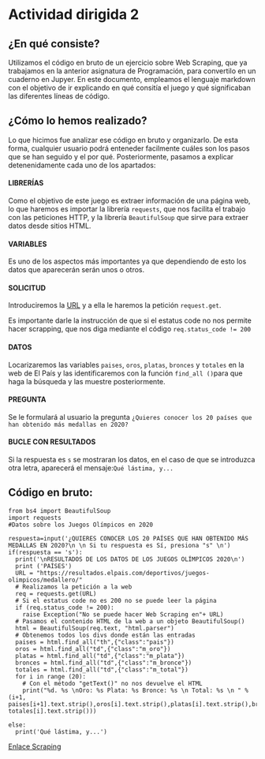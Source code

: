 # Actividad dirigida 2
## ¿En qué consiste?
Utilizamos el código en bruto de un ejercicio sobre Web Scraping, que ya trabajamos en la anterior asignatura de Programación, para convertilo en un cuaderno en Jupyer. En este documento, empleamos el lenguaje markdown con el objetivo de ir explicando en qué consitía el juego y qué significaban las diferentes líneas de código.

## ¿Cómo lo hemos realizado?
Lo que hicimos fue analizar ese código en bruto y organizarlo. De esta forma, cualquier usuario podrá enteneder facilmente cuáles son los pasos que se han seguido y el por qué. Posteriormente, pasamos a explicar detenenidamente cada uno de los apartados:

#### LIBRERÍAS
Como el objetivo de este juego es extraer información de una página web, lo que haremos es importar la librería `requests`, que nos facilita el trabajo con las peticiones HTTP, y la librería `BeautifulSoup` que sirve para extraer datos desde sitios HTML.

#### VARIABLES
Es uno de los aspectos más importantes ya que dependiendo de esto los datos que aparecerán serán unos o otros.  

#### SOLICITUD
Introduciremos la [URL](https://resultados.elpais.com/deportivos/juegos-olimpicos/medallero/) y a ella le haremos la petición `request.get`.

 Es importante darle la instrucción de que si el estatus code no nos permite hacer scrapping, que nos diga mediante el código `req.status_code != 200`

#### DATOS
Locarizaremos las variables `paises`, `oros`, `platas`, `bronces` y  `totales` en la web de El País y las identificaremos con la función `find_all ()`para que haga la búsqueda y las muestre posteriormente.

#### PREGUNTA
Se le formulará al usuario la pregunta `¿Quieres conocer los 20 países que han obtenido más medallas en 2020?`

#### BUCLE CON RESULTADOS
Si la respuesta es `s` se mostraran los datos, en el caso de que se introduzca otra letra, aparecerá el mensaje:`Qué lástima, y...`

## Código en bruto:
```
from bs4 import BeautifulSoup
import requests
#Datos sobre los Juegos Olímpicos en 2020

respuesta=input('¿QUIERES CONOCER LOS 20 PAÍSES QUE HAN OBTENIDO MÁS MEDALLAS EN 2020?\n \n Si tu respuesta es Sí, presiona "s" \n')
if(respuesta == 's'):
  print('\nRESULTADOS DE LOS DATOS DE LOS JUEGOS OLÍMPICOS 2020\n')
  print ('PAÍSES')
  URL = "https://resultados.elpais.com/deportivos/juegos-olimpicos/medallero/"
  # Realizamos la petición a la web
  req = requests.get(URL)
  # Si el estatus code no es 200 no se puede leer la página
  if (req.status_code != 200):
    raise Exception("No se puede hacer Web Scraping en"+ URL)
  # Pasamos el contenido HTML de la web a un objeto BeautifulSoup()
  html = BeautifulSoup(req.text, "html.parser")
  # Obtenemos todos los divs donde están las entradas
  paises = html.find_all("th",{"class":"pais"})
  oros = html.find_all("td",{"class":"m_oro"})
  platas = html.find_all("td",{"class":"m_plata"})
  bronces = html.find_all("td",{"class":"m_bronce"})
  totales = html.find_all("td",{"class":"m_total"})
  for i in range (20):
    # Con el método "getText()" no nos devuelve el HTML
    print("%d. %s \nOro: %s Plata: %s Bronce: %s \n Total: %s \n " % (i+1, paises[i+1].text.strip(),oros[i].text.strip(),platas[i].text.strip(),bronces[i].text.strip(), totales[i].text.strip()))

else:
  print('Qué lástima, y...')

```
[Enlace Scraping](https://github.com/nebrijas/periodismodedatos-marialucia11/blob/main/AD2/scraping%201.ipynb)
